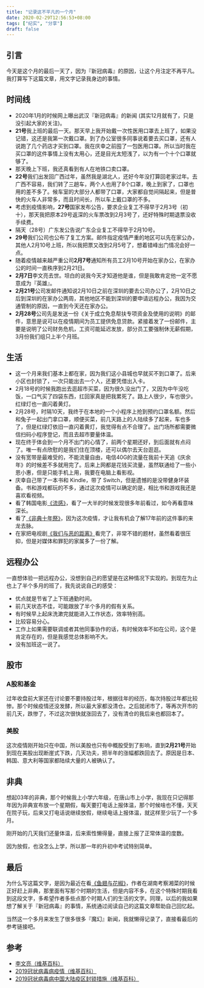 ```yaml
---
title: "记录这不平凡的一个月"
date: 2020-02-29T12:56:53+08:00
tags: ["纪实", "分享"] 
draft: false
---
```


## 引言

今天是这个月的最后一天了，因为『新冠病毒』的原因，让这个月注定不再平凡。我打算写下这篇文章，用文字记录我身边的事情。

<!--more-->

## 时间线

- 2020年1月的时候网上曝出武汉『新冠病毒』的新闻 (其实12月就有了，只是没引起大家的关注)。
- **21号**我上班的最后一天。那天早上我开始戴一次性医用口罩去上班了，如果没记错，这还是我第一次戴口罩。到了办公室很多同事说着要去买口罩，还有人说跑了几个药店才买到口罩。我在庆幸之前囤了一包医用口罩。所以当时我在买口罩的这件事情上没有太用心，还是目光太短浅了，以为有一个十个口罩就够了。
- 那天晚上下班，我还真看到有人在地铁口卖口罩。
- **22号**我们出发回广西过年，虽然我是湖北人，还好今年没打算回老家过年。去广西不容易，我们转了三趟车，两个人也用了8个口罩，晚上到家了，口罩也用的差不多了。候车室的大部分人都带了口罩，大家都自觉间隔起来，但是普快的火车人非常多，而且时间长，所以车上戴口罩的不多。
- 考虑到疫情影响，**27号**国家发布公告，要求企业复工不得早于2月3号（初十），那天我把原本29号返深的火车票改到2月3号了，还好特殊时期退票没收手续费。
- 隔天（28号）广东发公告说广东企业复工不得早于2月10号。
- **29号**我们公司也公布了复工方案。邮件指定疫情严重的地区可以先在家公办，其他人2月10号上班，所以我把票又改到2月5号了，想着错峰出门情况会好一点。
- 随着疫情越来越严重公司**2月7号**通知所有员工2月10号开始在家办公，在家办公的时间一直秩序到2月21日。
- **2月7日**李文亮去世。坦白的说我今天才知道他是谁，但是我敢肯定他一定不愿意成为『英雄』。
- **2月21号**公司发邮件通知说2月10日之前在深圳的要去公司办公了，2月10日之后到深圳的在家办公两周，其他地区不能到深圳的要申请远程办公，我因为交通管制的原因，一直到今天还在家办公。
- **2月28号**公司先是发送一份《关于成立免息帮扶专项资金及使用的说明》的邮件，意思是说可以在疫情期间为员工提供免息贷款。紧接着发了一份邮件，主要是说明了公司财务危机，工资可能延迟发放，部分员工要强制休无薪假期，3月份我们组只上半个月班。

## 生活

- 这一个月来我们基本上都在家，因为我们这小县城也早就买不到口罩了。后来小区也封锁了，一次只能出去一个人，还要凭借出入卡。
- 2月18号的时候我跑出去逛超市买菜，因为很久没出门了，又因为中午没吃饭，一口气买了四袋东西，扛回家真是把我累死了。路上人很少，车也很少。红绿灯也一直闪着黄灯。
- 2月28号，时隔10天，我终于在本地的一个小程序上抢到预约口罩名额。然后和兔子一起出门拿口罩，顺便买菜，前几天路上的人陆续多了起来，车也多了，但是红绿灯依旧一直闪着黄灯，我觉得有点不合理了。出门场所都需要微信扫码小程序登记，而且去超市要量体温。
- 现在终于体会到一个月不出门的心情了，前两个星期还好，到后面就有点闷了。唯一有点欣慰的是我们住在顶楼，还可以偶尔去天台逛逛。
- 没有宽带是最难受的，不能流量自由，电信40G的流量在我前十天追《庆余年》的时候差不多就用完了。后来上网都是花钱买流量，虽然联通给了一些小恩小惠，但是只能手机上用，我要在电脑上看影视。
- 庆幸自己带了一本书和 Kindle，带了 Switch，但是遗憾的是没带健身环装备。书和游戏都玩的不多，通过这次疫情可以确定的是，相比书和游戏我还是喜欢看视频。
- 看了韩国电影[《流感》](https://movie.douban.com/subject/10432911/)，看了一大半的时候发现很多年前看过，如今再看意味深长。
- 看了[《非典十年祭》](https://movie.douban.com/subject/25960946/)，因为这次疫情，才让我有机会了解17年前的这件事的来龙去脉。
- 在家把电视剧[《我们与恶的距离》](https://movie.douban.com/subject/30181230/)看完了，非常不错的题材，虽然看着很压抑，但是对媒体和罪犯的家属多了一份了解。

## 远程办公

一直想体验一把远程办公，没想到自己的愿望是在这种情况下实现的。到现在为止也上了半个多月的班了，我先说说自己的感受：

- 优点就是节省了上下班通勤时间。
- 前几天状态不佳，可能跟放了半个多月的假有关系。
- 有时候早上起床洗漱完就能进入工作状态，效率特别高。
- 比较容易分心。
- 工作上如果需要联调或者其他同事协作的话，有时候效率不如在公司，这个是肯定存在的，但是我感觉总体影响不大。
- 没有加班这一说了。

## 股市

### A股和基金

过年收盘前大家还在讨论要不要持股过年，根据往年的经历，每次持股过年都比较惨。那个时候疫情还没发酵，所以最大家都没清仓。之后就闭市了，等再次开市的前几天，跌惨了，不过这次很快就涨回去了，没有清仓的我后来也都回本了。

### 美股

这次疫情刚开始只在中国，所以美股也只有中概股受到了影响，直到**2月21号**开始到现在美股出现断崖式下跌，几天功夫，把半年的涨幅都跌回去了。原因是日本、韩国、意大利等国家都陆续大量的人被确认了。

## 非典

想起03年的非典，那个时候我上小学六年级，在唐山市上小学，我现在只记得那年因为非典宣布放一个星期假，每天要打电话上报体温，那个时候啥也不懂，天天在院子玩，后来又打电话说继续放假，继续电话上报体温，就这样至少玩了一个多月。

刚开始的几天我们还量体温，后来索性懒得量，直接上报了正常体温的度数。

因为放假，也没怎么上学，所以那一年的升初中考试特别简单。

## 最后

为什么写这篇文字，是因为最近在看[《鱼翅与花椒》](https://book.douban.com/subject/30183051/)，作者在湖南考察湘菜的时候正好赶上非典，那里面有写那个时期的生活，但是内容不多，在这个特殊时期我看到这段文字，多希望作者多些点那个时期人们的生活的文字。同理，以后的我如果想了解关于『新冠病毒』的事情，系统通过阅读自己的这篇文章帮助自己回忆起。

当然这一个多月来发生了很多很多『魔幻』新闻，我就懒得记录了，直接看最后的参考链接吧。

## 参考

- [李文亮（维基百科）](https://zh.wikipedia.org/wiki/%E6%9D%8E%E6%96%87%E4%BA%AE)
- [2019冠状病毒病疫情（维基百科）](https://zh.wikipedia.org/zh-hans/2019%E5%86%A0%E7%8B%80%E7%97%85%E6%AF%92%E7%97%85%E7%96%AB%E6%83%85)
- [2019冠状病毒病中国大陆疫区封锁措施（维基百科）](https://zh.wikipedia.org/wiki/2019%E5%86%A0%E7%8B%80%E7%97%85%E6%AF%92%E7%97%85%E4%B8%AD%E5%9C%8B%E5%A4%A7%E9%99%B8%E7%96%AB%E5%8D%80%E5%B0%81%E9%8E%96%E6%8E%AA%E6%96%BD)